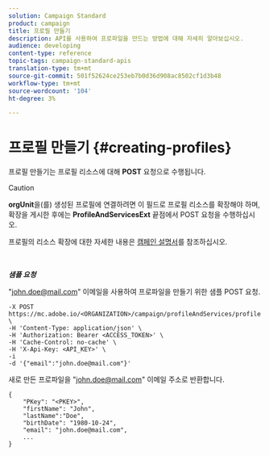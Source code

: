 ```yaml
---
solution: Campaign Standard
product: campaign
title: 프로필 만들기
description: API를 사용하여 프로파일을 만드는 방법에 대해 자세히 알아보십시오.
audience: developing
content-type: reference
topic-tags: campaign-standard-apis
translation-type: tm+mt
source-git-commit: 501f52624ce253eb7b0d36d908ac8502cf1d3b48
workflow-type: tm+mt
source-wordcount: '104'
ht-degree: 3%

---
```



# 프로필 만들기 {#creating-profiles}

프로필 만들기는 프로필 리소스에 대해 **POST** 요청으로 수행됩니다.

>[!CAUTION]
>
><b>orgUnit</b>을(를) 생성된 프로필에 연결하려면 이 필드로 프로필 리소스를 확장해야 하며, 확장을 게시한 후에는 <b>ProfileAndServicesExt</b> 끝점에서 POST 요청을 수행하십시오.
>
>프로필의 리소스 확장에 대한 자세한 내용은 <a href="https://helpx.adobe.com/campaign/standard/administration/using/organizational-units.html#partitioning-profiles">캠페인 설명서</a>를 참조하십시오.

<br/>

***샘플 요청***

&quot;john.doe@mail.com&quot; 이메일을 사용하여 프로파일을 만들기 위한 샘플 POST 요청.

```
-X POST https://mc.adobe.io/<ORGANIZATION>/campaign/profileAndServices/profile \
-H 'Content-Type: application/json' \
-H 'Authorization: Bearer <ACCESS_TOKEN>' \
-H 'Cache-Control: no-cache' \
-H 'X-Api-Key: <API_KEY>' \
-i
-d '{"email":"john.doe@mail.com"}'
```

새로 만든 프로파일을 &quot;john.doe@mail.com&quot; 이메일 주소로 반환합니다.

```
{
    "PKey": "<PKEY>",
    "firstName": "John",
    "lastName":"Doe",
    "birthDate": "1980-10-24",
    "email": "john.doe@mail.com",
    ...
}
```
